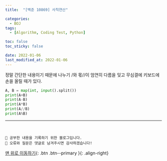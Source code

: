 ```yaml
---
title:  "[백준 10869] 사칙연산" 

categories:
  - BOJ
tags:
  - [Algorithm, Coding Test, Python]

toc: false
toc_sticky: false

date: 2022-01-06
last_modified_at: 2022-01-06
---
```

 
정말 간단한 내용이기 때문에 나누기 /와 몫//이 엄연히 다름을 잊고 무심결에 키보드에 손을 올릴 때가 있다.


```python
A, B = map(int, input().split())
print(A+B)
print(A-B)
print(A*B)
print(A//B)
print(A%B)
```


***
<br>

    💾 공부한 내용을 기록하기 위한 블로그입니다.
    📄 오류와 질문은 댓글로 남겨주시면 감사하겠습니다!

[맨 위로 이동하기](#){: .btn .btn--primary }{: .align-right}